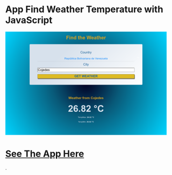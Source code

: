 # App Find Weather Temperature with JavaScript

![Screenshop](https://raw.githubusercontent.com/Angstromico/weather-app/master/weather-app.png)

# [See The App Here](https://manuel-morales-weather-app.netlify.app/)

.
